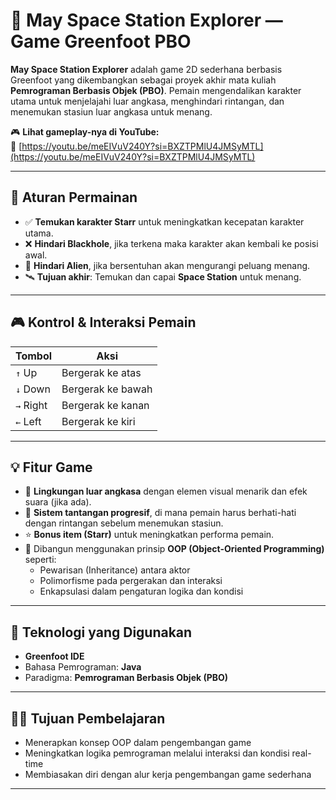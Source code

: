 # 🚀 May Space Station Explorer — Game Greenfoot PBO

**May Space Station Explorer** adalah game 2D sederhana berbasis Greenfoot yang dikembangkan sebagai proyek akhir mata kuliah **Pemrograman Berbasis Objek (PBO)**. Pemain mengendalikan karakter utama untuk menjelajahi luar angkasa, menghindari rintangan, dan menemukan stasiun luar angkasa untuk menang.

🎮 **Lihat gameplay-nya di YouTube:**  
🔗 [https://youtu.be/meEIVuV240Y?si=BXZTPMlU4JMSyMTL](https://youtu.be/meEIVuV240Y?si=BXZTPMlU4JMSyMTL)

---

## 📜 Aturan Permainan

- ✅ **Temukan karakter Starr** untuk meningkatkan kecepatan karakter utama.
- ❌ **Hindari Blackhole**, jika terkena maka karakter akan kembali ke posisi awal.
- 👾 **Hindari Alien**, jika bersentuhan akan mengurangi peluang menang.
- 🛰️ **Tujuan akhir**: Temukan dan capai **Space Station** untuk menang.

---

## 🎮 Kontrol & Interaksi Pemain

| Tombol       | Aksi                         |
|--------------|------------------------------|
| `↑` Up       | Bergerak ke atas              |
| `↓` Down     | Bergerak ke bawah             |
| `→` Right    | Bergerak ke kanan             |
| `←` Left     | Bergerak ke kiri              |

---

## 💡 Fitur Game

- 🌌 **Lingkungan luar angkasa** dengan elemen visual menarik dan efek suara (jika ada).
- 🎯 **Sistem tantangan progresif**, di mana pemain harus berhati-hati dengan rintangan sebelum menemukan stasiun.
- ⭐ **Bonus item (Starr)** untuk meningkatkan performa pemain.
- 🧠 Dibangun menggunakan prinsip **OOP (Object-Oriented Programming)** seperti:
  - Pewarisan (Inheritance) antara aktor
  - Polimorfisme pada pergerakan dan interaksi
  - Enkapsulasi dalam pengaturan logika dan kondisi

---

## 🧱 Teknologi yang Digunakan

- **Greenfoot IDE**
- Bahasa Pemrograman: **Java**
- Paradigma: **Pemrograman Berbasis Objek (PBO)**

---

## 🧑‍🚀 Tujuan Pembelajaran

- Menerapkan konsep OOP dalam pengembangan game
- Meningkatkan logika pemrograman melalui interaksi dan kondisi real-time
- Membiasakan diri dengan alur kerja pengembangan game sederhana

---
